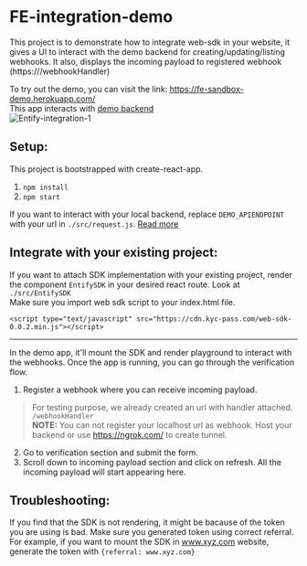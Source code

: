 # FE-integration-demo

This project is to demonstrate how to integrate web-sdk in your website, it gives a UI to interact with the demo backend for creating/updating/listing webhooks. It also, displays the incoming payload to registered webhook (https://<your-domain>/webhookHandler)  

To try out the demo, you can visit the link: https://fe-sandbox-demo.herokuapp.com/  
This app interacts with [demo backend](https://github.com/kycpass/BE-sandbox)  
![Entify-integration-1](https://fe-sandbox-demo.herokuapp.com/efy-int.png?v=1.0)

## Setup:  
This project is bootstrapped with create-react-app.  
1. `npm install`  
2. `npm start`  

If you want to interact with your local backend, replace `DEMO_APIENDPOINT` with your url in `./src/request.js`. [Read more](https://github.com/kycpass/BE-sandbox#test-locally)  

## Integrate with your existing project:  
If you want to attach SDK implementation with your existing project, render the component `EntifySDK` in your desired react route. Look at `./src/EntifySDK`  
Make sure you import web sdk script to your index.html file.  
```
<script type="text/javascript" src="https://cdn.kyc-pass.com/web-sdk-0.0.2.min.js"></script>
```  

---

In the demo app, it'll mount the SDK and render playground to interact with the webhooks. Once the app is running, you can  go through the verification flow.  
1. Register a webhook where you can receive incoming payload.  
> For testing purpose, we already created an url with handler attached. `/webhookHandler`  
**NOTE:** You can not register your localhost url as webhook. Host your backend or use https://ngrok.com/ to create tunnel.

2. Go to verification section and submit the form.  
3. Scroll down to incoming payload section and click on refresh. All the incoming payload will start appearing here.  

## Troubleshooting:  
If you find that the SDK is not rendering, it might be bacause of the token you are using is bad. Make sure you generated token using correct referral. For example, if you want to mount the SDK in www.xyz.com website, generate the token with `{referral: www.xyz.com}`
